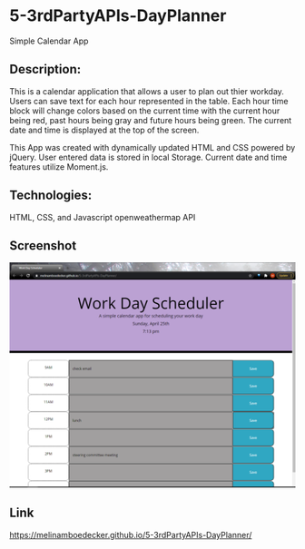 # 5-3rdPartyAPIs-DayPlanner
Simple Calendar App

## Description:
This is a calendar application that allows a user to plan out thier workday. Users can save text for each hour represented in the table. Each hour time block will change colors based on the current time with the current hour being red, past hours being gray and future hours being green.  The current date and time is displayed at the top of the screen.

This App was created with dynamically updated HTML and CSS powered by jQuery.  User entered data is stored in local Storage. Current date and time features utilize Moment.js. 

## Technologies:
HTML, CSS, and Javascript
openweathermap API

## Screenshot
![Screenshot](assets/screenshot-5-DayPlanner.png)


## Link
https://melinamboedecker.github.io/5-3rdPartyAPIs-DayPlanner/

